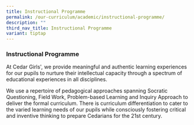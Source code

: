 ```yaml
---
title: Instructional Programme
permalink: /our-curriculum/academic/instructional-programme/
description: ""
third_nav_title: Instructional Programme
variant: tiptap
---
```

<h3>Instructional Programme</h3>
<p>At Cedar Girls', we provide meaningful and authentic learning experiences
for our pupils to nurture their intellectual capacity through a spectrum
of educational experiences in all disciplines.</p>
<p>We use a repertoire of pedagogical approaches spanning Socratic Questioning,
Field Work, Problem-based Learning and Inquiry Approach to deliver the
formal curriculum. There is curriculum differentiation to cater to the
varied learning needs of our pupils while consciously fostering critical
and inventive thinking to prepare Cedarians for the 21st century.</p>